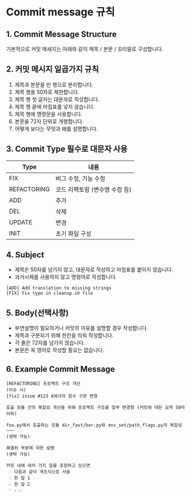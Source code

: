 # Commit message 규칙

## 1. Commit Message Structure

기본적으로 커밋 메세지는 아래와 같이 제목 / 본문 / 꼬리말로 구성합니다.

## 2. 커밋 메시지 일곱가지 규칙

1. 제목과 본문을 빈 행으로 분리합니다.
1. 제목 행을 50자로 제한합니다.
1. 제목 행 첫 글자는 대문자로 작성합니다.
1. 제목 행 끝에 마침표를 넣지 않습니다.
1. 제목 행에 명령문을 사용합니다.
1. 본문을 72자 단위로 개행합니다.
1. 어떻게 보다는 무엇과 왜를 설명합니다.

## 3. Commit Type 필수로 대문자 사용

| Type     | 내용                                                   |
| -------- | ------------------------------------------------------ |
| FIX     |   버그 수정, 기능 수정                                       |
| REFACTORING      | 코드 리팩토링 (변수명 수정 등)                                   |
| ADD     | 추가                                              |
| DEL | 삭제                         |
| UPDATE     | 변경                 |
| INIT     | 초기 파일 구성                                       |

## 4. Subject

- 제목은 50자를 넘기지 않고, 대문자로 작성하고 마침표를 붙이지 않습니다.
- 과거시제를 사용하지 않고 명령어로 작성합니다.

```
[ADD] Add translation to missing strings
[FIX] Fix typo in cleanup.sh file
```

## 5. Body(선택사항)

- 부연설명이 필요하거나 커밋의 이유를 설명할 경우 작성합니다.
- 제목과 구분되기 위해 한칸을 띄워 작성합니다.
- 각 줄은 72자를 넘기지 않습니다.
- 본문은 꼭 영어로 작성할 필요는 없습니다.

## 6. Example Commit Message

```
[REFACTORING] 프로젝트 구조 개선
(이슈 시)
[fix] issue #123 A에서의 함수 구현 변경

호출 모듈 간의 복잡성 개선을 위해 프로젝트 구조를 일부 변경함 (커밋에 대한 요약 50자 이하)

foo.py에서 호출하는 모듈 dir_fast/bar.py와 env_set/path_flags.py의 복잡성 ~~~
(생략 가능)

해결된 부분에 대한 설명
(생략 가능)

커밋 내에 여러 가지 일을 포함하고 있으면
 - 다음과 같이 개조식으로 서술
 - 한 일 1
 - 한 일 2
 - ...
```
